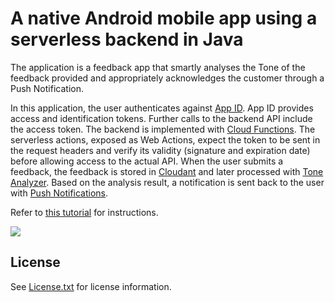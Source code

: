 # A native Android mobile app using a serverless backend in Java

The application is a feedback app that smartly analyses the Tone of the feedback provided and appropriately acknowledges the customer through a Push Notification.

In this application, the user authenticates against [App ID](https://console.bluemix.net/catalog/services/AppID). App ID provides access and identification tokens. Further calls to the backend API include the access token. The backend is implemented with [Cloud Functions](https://console.bluemix.net/openwhisk). The serverless actions, exposed as Web Actions, expect the token to be sent in the request headers and verify its validity (signature and expiration date) before allowing access to the actual API. When the user submits a feedback, the feedback is stored in [Cloudant](https://console.bluemix.net/catalog/services/cloudantNoSQLDB) and later processed with [Tone Analyzer](https://console.bluemix.net/catalog/services/tone_analyzer). Based on the analysis result, a notification is sent back to the user with [Push Notifications](https://console.bluemix.net/catalog/services/imfpush).

Refer to [this tutorial](https://console.bluemix.net/docs/tutorials/serverless-mobile-backend.html#mobile-application-with-a-serverless-backend) for instructions.

![](https://github.com/IBM-Bluemix-Docs/tutorials/blob/master/images/solution11/ArchitectureDiagram.png?raw=true)

## License

See [License.txt](License.txt) for license information.
